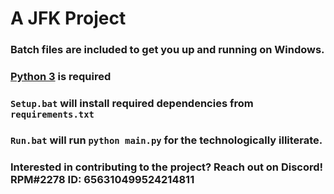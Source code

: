 # A JFK Project

### Batch files are included to get you up and running on Windows.

### [Python 3](https://www.python.org/downloads/) is required

### `Setup.bat` will install required dependencies from `requirements.txt`

### `Run.bat` will run `python main.py` for the technologically illiterate.

### Interested in contributing to the project? Reach out on Discord! RPM#2278 ID: 656310499524214811